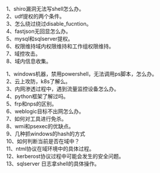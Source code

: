 1、shiro漏洞无法写shell怎么办。<br />2、udf提权的两个条件。<br />3、怎么绕过绕过disable_fucntion。<br />4、fastjson无回显怎么办。<br />5、mysql和sqlserver提权。<br />6、权限维持域内权限维持和工作组权限维持。<br />7、域控攻击。<br />8、域内信息收集。

1、windows机器，禁用powershell，无法调用ps脚本，怎么办。<br />2、云上攻防，k8s了解么。<br />3、内网渗透过程中，遇到流量监控设备怎么办。<br />4、python框架了解过吗。<br />5、frp和nps的区别。<br />6、weblogic目标不出网怎么办。<br />7、如何对工具进行免杀。<br />8、wmi和psexec的优缺点。<br />9、几种抓windows的hash的方式<br />10、如何判断当前是否在域中？<br />11、ntml协议在域环境中的具体过程。<br />12、kerberost协议过程中可能会发生的安全问题。<br />13、sqlserver 日志拿shell的具体操作。
